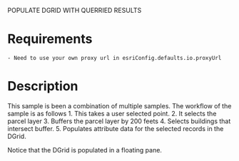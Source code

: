 POPULATE DGRID WITH QUERRIED RESULTS

# Requirements
	- Need to use your own proxy url in esriConfig.defaults.io.proxyUrl

# Description
This sample is been a combination of multiple samples. The workflow of the sample is as follows
	1. This takes a user selected point.
	2. It selects the parcel layer
	3. Buffers the parcel layer by 200 feets
	4. Selects buildings that intersect buffer.
	5. Populates attribute data for the selected records in the DGrid.

Notice that the DGrid is populated in a floating pane.
